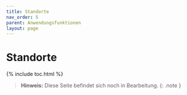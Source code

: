 ```yaml
---
title: Standorte
nav_order: 5
parent: Anwendungsfunktionen
layout: page
---
```


# Standorte
{% include toc.html %}

> **Hinweis:** Diese Seite befindet sich noch in Bearbeitung.
{: .note }
